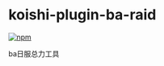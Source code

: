 # koishi-plugin-ba-raid

[![npm](https://img.shields.io/npm/v/koishi-plugin-ba-raid?style=flat-square)](https://www.npmjs.com/package/koishi-plugin-ba-raid)

ba日服总力工具
